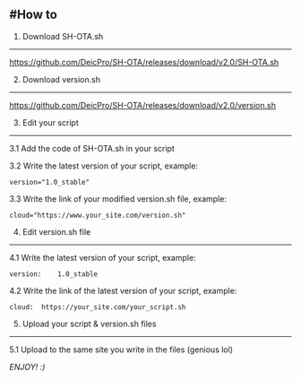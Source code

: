 #How to
-----------------------------------------------

1. Download SH-OTA.sh
-----------------------------------------------
https://github.com/DeicPro/SH-OTA/releases/download/v2.0/SH-OTA.sh

2. Download version.sh
-----------------------------------------------
https://github.com/DeicPro/SH-OTA/releases/download/v2.0/version.sh

3. Edit your script
-----------------------------------------------
3.1 Add the code of SH-OTA.sh in your script

3.2 Write the latest version of your script, example:

	version="1.0_stable"

3.3 Write the link of your modified version.sh file, example:

	cloud="https://www.your_site.com/version.sh"

4. Edit version.sh file
-----------------------------------------------
4.1 Write the latest version of your script, example:

	version:	1.0_stable

4.2 Write the link of the latest version of your script, example:

	cloud:	https://your_site.com/your_script.sh

5. Upload your script & version.sh files
-----------------------------------------------
5.1 Upload to the same site you write in the files (genious lol)

*ENJOY! :)*
